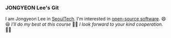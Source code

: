### JONGYEON Lee's Git

I am Jongyeon Lee in [SeoulTech](http://seoultech.ac.kr/).
I'm interested in [open-source software](http://en.wikipedia.org/...). :smile: :laughing:
*I'll do my best at this course* 👨‍🎓
*I look forward to your kind cooperation.* 👨‍🏫
